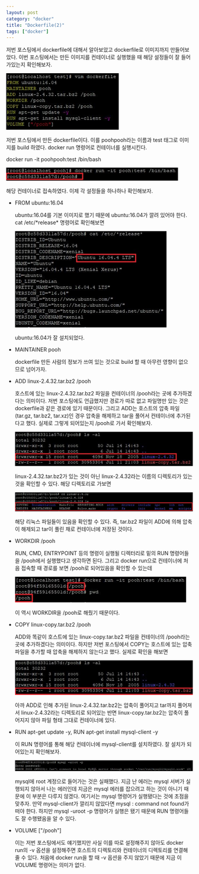 ```yaml
---
layout: post
category: "docker"
title: "Dockerfile(2)"
tags: ["docker"]
---
```


저번 포스팅에서 dockerfile에 대해서 알아보았고 dockerfile로 이미지까지 만들어보았다. 이번 포스팅에서는 만든 이미지를 컨테이너로 실행했을 때 해당 설정들이 잘 들어가있는지 확인해보자.

<img src="https://github.com/P00HP00H/P00HP00H.github.io/blob/master/img/docker/37.JPG?raw=true" width="px">

저번 포스팅에서 만든 dockerfile이다. 이를 poohpooh라는 이름과 test 태그로 이미지를 build 하였다. docker run 명령어로 컨테이너를 실행시킨다.

docker run -it poohpooh:test /bin/bash

<img src="https://github.com/P00HP00H/P00HP00H.github.io/blob/master/img/docker/47.JPG?raw=true" width="px">

해당 컨테이너로 접속하였다. 이제 각 설정들을 하나하나 확인해보자.

- FROM ubuntu:16.04

  ubuntu:16.04를 기본 이미지로 했기 때문에 ubuntu:16.04가 깔려 있어야 한다. cat /etc/\*release\* 명령어로 확인해보면

  <img src="https://github.com/P00HP00H/P00HP00H.github.io/blob/master/img/docker/48.JPG?raw=true" width="px">

  ubuntu:16.04가 잘 설치되었다.

- MAINTAINER pooh

  dockerfile 만든 사람의 정보가 쓰여 있는 것으로 build 할 때 아무런 영향이 없으므로 넘어가자.

- ADD linux-2.4.32.tar.bz2 /pooh

  호스트에 있는 linux-2.4.32.tar.bz2 파일을 컨테이너의 /pooh라는 곳에 추가하겠다는 의미이다. 저번 포스팅에도 언급했지만 경로가 따로 없고 파일명만 있는 것은 dockerfile과 같은 경로에 있기 때문이다. 그리고 ADD는 호스트의 압축 파일(tar.gz, tar.bz2, tar.xz)인 경우 압축을 해제하고 tar을 풀어서 컨테이너에 추가된다고 했다. 실제로 그렇게 되어있는지 /pooh로 가서 확인해보자.

  <img src="https://github.com/P00HP00H/P00HP00H.github.io/blob/master/img/docker/49.JPG?raw=true" width="px">

  linux-2.4.32.tar.bz2가 있는 것이 아닌 linux-2.4.32라는 이름의 디렉토리가 있는 것을 확인할 수 있다. 해당 디렉토리로 가보면

  <img src="https://github.com/P00HP00H/P00HP00H.github.io/blob/master/img/docker/50.JPG?raw=true" width="px">

  해당 리눅스 파일들이 있음을 확인할 수 있다. 즉, tar.bz2 파일이 ADD에 의해 압축이 해제되고 tar이 풀린 채로 컨테이너에 저장된 것이다.

- WORKDIR /pooh

  RUN, CMD, ENTRYPOINT 등의 명령이 실행될 디렉터리로 밑의 RUN 명령어들을 /pooh에서 실행했다고 생각하면 된다. 그리고 docker run으로 컨테이너에 처음 접속할 때 경로를 보면 /pooh로 되어있음을 확인할 수 있는데

  <img src="https://github.com/P00HP00H/P00HP00H.github.io/blob/master/img/docker/51.JPG?raw=true" width="px">

  이 역시 WORKDIR을 /pooh로 해줬기 때문이다.

- COPY linux-copy.tar.bz2 /pooh

  ADD와 똑같이 호스트에 있는 linux-copy.tar.bz2 파일을 컨테이너의 /pooh라는 곳에 추가하겠다는 의미이다. 하지만 저번 포스팅에서 COPY는 호스트에 있는 압축파일을 추가할 때 압축을 해제하지 않는다고 했다. 실제로 확인을 해보면

  <img src="https://github.com/P00HP00H/P00HP00H.github.io/blob/master/img/docker/53.JPG?raw=true" width="px">

  아까 ADD로 인해 추가된 linux-2.4.32.tar.bz2는 압축이 풀어지고 tar까지 풀어져서 linux-2.4.32라는 디렉토리로 되어있는 반면 linux-copy.tar.bz2는 압축이 풀어지지 않아 파일 형태 그대로 컨테이너에 있다.

- RUN apt-get update -y, RUN apt-get install mysql-client -y

  이 RUN 명령어를 통해 해당 컨테이너에 mysql-client를 설치하였다. 잘 설치가 되어있는지 확인해보자.

  <img src="https://github.com/P00HP00H/P00HP00H.github.io/blob/master/img/docker/52.JPG?raw=true" width="750px">

  mysql에 root 계정으로 들어가는 것은 실패했다. 지금 난 에러는 mysql 서버가 실행되지 않아서 나는 에러인데 지금은 mysql 에러를 잡으려고 하는 것이 아니기 때문에 이 부분은 다루지 않겠다. 여기서는 mysql 명령어가 실행됐다는 것에 초점을 맞추자. 만약 mysql-client가 깔리지 않았다면 mysql : command not found가 떠야 한다. 하지만 mysql -uroot -p 명령어가 실행은 됐기 때문에 RUN 명령어들도 잘 수행됐음을 알 수 있다.

- VOLUME ["/pooh"]

  이는 저번 포스팅에서도 얘기했지만 사실 이를 따로 설정해주지 않아도 docker run의 -v 옵션을 설정해주면 호스트의 디렉토리와 컨테이너의 디렉토리를 연결해 줄 수 있다. 처음에 docker run을 할 때 -v 옵션을 주지 않았기 때문에 지금 이 VOLUME 명령어는 의미가 없다.

